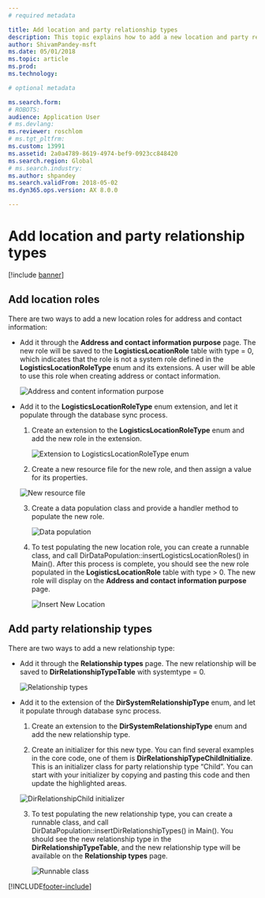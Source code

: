 ```yaml
---
# required metadata

title: Add location and party relationship types
description: This topic explains how to add a new location and party relationship type.
author: ShivamPandey-msft
ms.date: 05/01/2018
ms.topic: article
ms.prod: 
ms.technology: 

# optional metadata

ms.search.form: 
# ROBOTS: 
audience: Application User
# ms.devlang: 
ms.reviewer: roschlom
# ms.tgt_pltfrm: 
ms.custom: 13991
ms.assetid: 2a0a4789-8619-4974-bef9-0923cc848420
ms.search.region: Global
# ms.search.industry: 
ms.author: shpandey
ms.search.validFrom: 2018-05-02
ms.dyn365.ops.version: AX 8.0.0

---
```


# Add location and party relationship types 

[!include [banner](../includes/banner.md)]

## Add location roles

There are two ways to add a new location roles for address and contact information:

-  Add it through the **Address and contact information purpose** page. The new role will be saved to the **LogisticsLocationRole** table with type = 0, which indicates that the role is not a system role defined in the **LogisticsLocationRoleType** enum and its extensions. A user will be able to use this role when creating address or contact information.

    ![Address and content information purpose](media/Address-Contact.PNG)

-  Add it to the **LogisticsLocationRoleType** enum extension, and let it populate through the database sync process.

    1.  Create an extension to the **LogisticsLocationRoleType** enum and add the new role in the extension. 
  
        ![Extension to LogisticsLocationRoleType enum](media/Logistics.PNG)

    2. Create a new resource file for the new role, and then assign a value for its properties.
     
     ![New resource file](media/Resource.PNG)
        
    3.  Create a data population class and provide a handler method to populate the new role. 

        ![Data population](media/Dirdata.PNG)

    4.  To test populating the new location role, you can create a runnable class, and call DirDataPopulation::insertLogisticsLocationRoles() in Main(). After this process is complete, you should see the new role populated in the **LogisticsLocationRole** table with type \> 0. The new role will display on the **Address and contact information purpose** page.

        ![Insert New Location](media/InsertNewLocation.PNG)

## Add party relationship types 

There are two ways to add a new relationship type:

-   Add it through the **Relationship types** page. The new relationship will be saved to **DirRelationshipTypeTable** with systemtype = 0.

    ![Relationship types](media/Relationship.PNG)

-  Add it to the extension of the **DirSystemRelationshipType** enum, and let it populate through database sync process.

    1.  Create an extension to the **DirSystemRelationshipType** enum and add the new relationship type.

    2. Create an initializer for this new type. You can find several examples in the core code, one of them is  **DirRelationshipTypeChildInitialize**. This is an initializer class for party relationship type “Child”. You can start with your initializer by copying and pasting this code and then update the highlighted areas.
    
    ![DirRelationshipChild initializer](media/DirRelationship.PNG)

    3.  To test populating the new relationship type, you can create a runnable class, and call DirDataPopulation::insertDirRelationshipTypes() in Main(). You should see the new relationship type in the **DirRelationshipTypeTable**, and the new relationship type will be available on the **Relationship types** page.

        ![Runnable class](media/Runnable.PNG)


[!INCLUDE[footer-include](../../includes/footer-banner.md)]